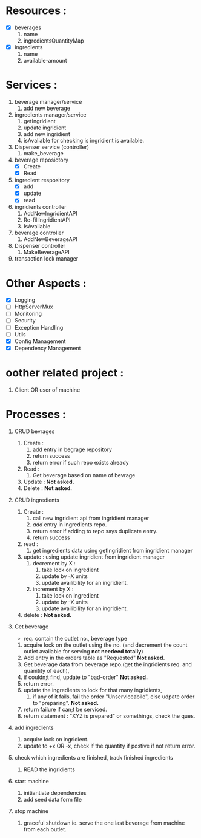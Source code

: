 # Resources : 
-[x] beverages
   1. name
   2. ingredientsQuantityMap
-[x] ingredients
   1. name
   2. available-amount


# Services :
1. beverage manager/service
   1. add new beverage
2. ingredients manager/service
   1. getIngridient
   2. update ingridient
   3. add new ingridient
   4. isAvaliable for checking is ingridient is available.
3. Dispenser service (controller)
   1. make_beverage
4. beverage reposiotory
   -[x] Create
   -[x] Read
5. ingredient respository
   -[x] add
   -[x] update
   -[x] read
6. ingridients controller
   1. AddNewIngridientAPI
   2. Re-fillIngridientAPI
   3. IsAvailable
7. beverage controller
   1. AddNewBeverageAPI
8. Dispenser controller
   1. MakeBeverageAPI
9.  transaction lock manager

# Other Aspects :
-[x] Logging
-[ ] HttpServerMux
-[ ] Monitoring
-[ ] Security
-[ ] Exception Handling
-[ ] Utils
-[x] Config Management
-[x] Dependency Management

# oother related project :
1. Client OR user of machine

# Processes :
1. CRUD bevrages
   1. Create : 
      1. add entry in begrage repository
      2. return success
      3. return error if such repo exists already
   2. Read :
      1. Get beverage based on name of bevrage
   3. Update : **Not asked.**
   4. Delete : **Not asked.**

2. CRUD ingredients
   1. Create :
      1. call new ingridient api from ingridient manager
      2. _add_ entry in ingredients repo.
      3. return error if adding to repo says duplicate entry.
      4. return success
   2. read : 
      1. get ingredients data using getIngridient from ingridient manager
   3. update : using update ingridient from ingridient manager
      1. decrement by X : 
         1. take lock on ingredient 
         2. update by -X units
         3. update availibility for an ingridient.
      2. increment by X :
         1. take lock on ingredient 
         2. update by -X units
         3. update availibility for an ingridient.
   4. delete : **Not asked.**
3. Get beverage
   - req. contain the outlet no., beverage type
   1. acquire lock on the outlet using the no. (and decrement the count outlet available for serving **not needeed totally**)
   2. Add entry in the orders table as "Requested" **Not asked.**
   3. Get beverage data from beverage repo.(get the ingridients req. and quanitity of each), 
   4. if couldn;t find, update to "bad-order" **Not asked.**
   5. return error.
   6. update the ingredients to lock for that many ingridients, 
      1. if any of it fails, fail the order "Unserviceabile", else udpate order to "preparing". **Not asked.**
   7. return failure if can;t be serviced.
   8. return statement : "XYZ is prepared" or somethings, check the ques.
4. add ingredients
   1. acquire lock on ingridient.
   2. update to +x OR -x, check if the quantity if postive if not return error.
5. check which ingredients are finished, track finished ingredients
   1. READ the ingridients
6. start machine
   1. initiantiate dependencies
   2. add seed data form file
7.  stop machine
    1.  graceful shutdown ie. serve the one last beverage from machine from each outlet.
